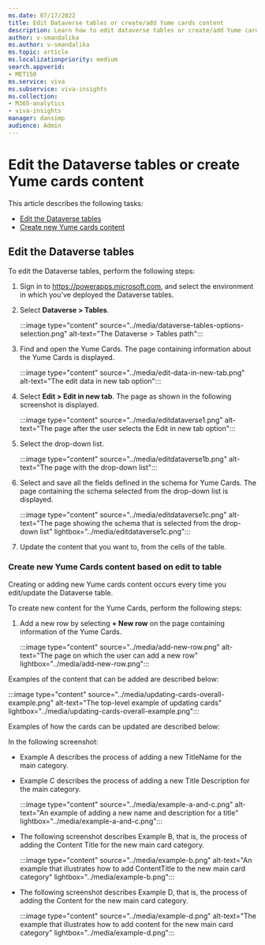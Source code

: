 ```yaml
---
ms.date: 07/17/2022
title: Edit Dataverse tables or create/add Yume cards content
description: Learn how to edit dataverse tables or create/add Yume cards content
author: v-smandalika
ms.author: v-smandalika
ms.topic: article
ms.localizationpriority: medium 
search.appverid:
- MET150
ms.service: viva 
ms.subservice: viva-insights
ms.collection: 
- M365-analytics
- viva-insights
manager: dansimp
audience: Admin
---
```


# Edit the Dataverse tables or create Yume cards content

This article describes the following tasks:

- [Edit the Dataverse tables](#edit-the-dataverse-tables)
- [Create new Yume cards content](edit-data-create-cards-content.md#create-new-yume-cards-content-based-on-edit-to-table)

## Edit the Dataverse tables

To edit the Dataverse tables, perform the following steps:
1. Sign in to https://powerapps.microsoft.com, and select the environment in which you've deployed the  Dataverse tables.
1. Select **Dataverse > Tables**.

   :::image type="content" source="../media/dataverse-tables-options-selection.png" alt-text="The Dataverse > Tables path":::

1. Find and open the Yume Cards. The page containing information about the Yume Cards is displayed.

   :::image type="content" source="../media/edit-data-in-new-tab.png" alt-text="The edit data in new tab option":::

1. Select **Edit > Edit in new tab**. The page as shown in the following screenshot is displayed.

   :::image type="content" source="../media/editdataverse1.png" alt-text="The page after the user selects the Edit in new tab option":::

1. Select the drop-down list.

   :::image type="content" source="../media/editdataverse1b.png" alt-text="The page with the drop-down list":::

1. Select and save all the fields defined in the schema for Yume Cards. The page containing the schema selected from the drop-down list is displayed.

   :::image type="content" source="../media/editdataverse1c.png" alt-text="The page showing the schema that is selected from the drop-down list" lightbox="../media/editdataverse1c.png":::

1. Update the content that you want to, from the cells of the table.

### Create new Yume Cards content based on edit to table

Creating or adding new Yume cards content occurs every time you edit/update the Dataverse table. 

To create new content for the Yume Cards, perform the following steps:
1. Add a new row by selecting **+ New row** on the page containing information of the Yume Cards.

   :::image type="content" source="../media/add-new-row.png" alt-text="The page on which the user can add a new row" lightbox="../media/add-new-row.png":::

Examples of the content that can be added are described below:

:::image type="content" source="../media/updating-cards-overall-example.png" alt-text="The top-level example of updating cards" lightbox="../media/updating-cards-overall-example.png":::

Examples of how the cards can be updated are described below:

In the following screenshot:
- Example A describes the process of adding a new TitleName for the main category.
- Example C describes the process of adding a new Title Description for the main category.

  :::image type="content" source="../media/example-a-and-c.png" alt-text="An example of adding a new name and description for a title" lightbox="../media/example-a-and-c.png":::

- The following screenshot describes Example B, that is, the process of adding the Content Title for the new main card category.

  :::image type="content" source="../media/example-b.png" alt-text="An example that illustrates how to add ContentTitle to the new main card category" lightbox="../media/example-b.png":::

- The following screenshot describes Example D, that is, the process of adding the Content for the new main card category.

  :::image type="content" source="../media/example-d.png" alt-text="The example that illustrates how to add content for the new main card category" lightbox="../media/example-d.png":::

